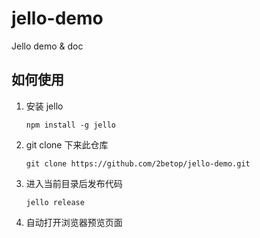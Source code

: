 jello-demo
==========

Jello demo &amp; doc

## 如何使用

1. 安装 jello

    ```
    npm install -g jello
    ```
2. git clone 下来此仓库

    ```
    git clone https://github.com/2betop/jello-demo.git
    ```
3. 进入当前目录后发布代码

    ```
    jello release
    ```
4. 自动打开浏览器预览页面